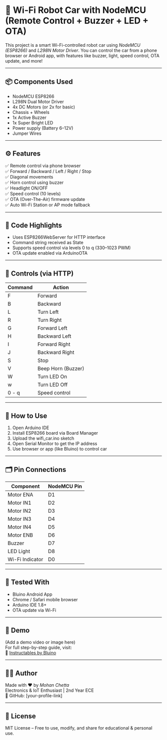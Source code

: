 # 🤖 Wi-Fi Robot Car with NodeMCU (Remote Control + Buzzer + LED + OTA)

This project is a smart Wi-Fi-controlled robot car using *NodeMCU (ESP8266)* and *L298N Motor Driver*. You can control the car from a phone browser or Android app, with features like buzzer, light, speed control, OTA update, and more!

---

## 📦 Components Used

- NodeMCU ESP8266
- L298N Dual Motor Driver
- 4x DC Motors (or 2x for basic)
- Chassis + Wheels
- 1x Active Buzzer
- 1x Super Bright LED
- Power supply (Battery 6–12V)
- Jumper Wires

---

## ⚙ Features

✅ Remote control via phone browser  
✅ Forward / Backward / Left / Right / Stop  
✅ Diagonal movements  
✅ Horn control using buzzer  
✅ Headlight ON/OFF  
✅ Speed control (10 levels)  
✅ OTA (Over-The-Air) firmware update  
✅ Auto Wi-Fi Station or AP mode fallback

---

## 🧠 Code Highlights

- Uses ESP8266WebServer for HTTP interface
- Command string received as State
- Supports speed control via levels 0 to q (330–1023 PWM)
- OTA update enabled via ArduinoOTA

---

## 🧭 Controls (via HTTP)

| Command | Action             |
|---------|--------------------|
| F       | Forward            |
| B       | Backward           |
| L       | Turn Left          |
| R       | Turn Right         |
| G       | Forward Left       |
| H       | Backward Left      |
| I       | Forward Right      |
| J       | Backward Right     |
| S       | Stop               |
| V       | Beep Horn (Buzzer) |
| W       | Turn LED On        |
| w       | Turn LED Off       |
| 0 - q   | Speed control      |

---

## 📲 How to Use

1. Open Arduino IDE
2. Install ESP8266 board via Board Manager
3. Upload the wifi_car.ino sketch
4. Open Serial Monitor to get the IP address
5. Use browser or app (like Bluino) to control car

---

## 🗂 Pin Connections

| Component      | NodeMCU Pin |
|----------------|-------------|
| Motor ENA      | D1          |
| Motor IN1      | D2          |
| Motor IN2      | D3          |
| Motor IN3      | D4          |
| Motor IN4      | D5          |
| Motor ENB      | D6          |
| Buzzer         | D7          |
| LED Light      | D8          |
| Wi-Fi Indicator| D0          |

---

## 🧪 Tested With

- Bluino Android App  
- Chrome / Safari mobile browser  
- Arduino IDE 1.8+  
- OTA update via Wi-Fi

---

## 📸 Demo

(Add a demo video or image here)  
For full step-by-step guide, visit:  
🔗 [Instructables by Bluino](https://www.instructables.com/member/bluino_electronics/)

---

## 🙋‍♂ Author

Made with ❤ by *Mohan Chetta*  
Electronics & IoT Enthusiast | 2nd Year ECE  
🔗 GitHub: [your-profile-link]

---

## 📃 License

MIT License – Free to use, modify, and share for educational & personal use.
